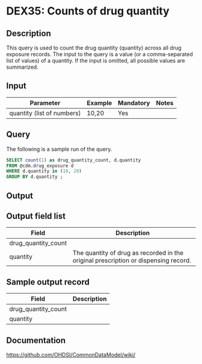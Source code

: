 <!---
Group:drug exposure
Name:DEX35 Counts of drug quantity
Author:Patrick Ryan
CDM Version: 5.0
-->

# DEX35: Counts of drug quantity

## Description
This query is used to count the drug quantity (quantity) across all drug exposure records. The input to the query is a value (or a comma-separated list of values) of a quantity. If the input is omitted, all possible values are summarized.

## Input

|  Parameter |  Example |  Mandatory |  Notes |
| --- | --- | --- | --- |
| quantity (list of numbers) | 10,20 | Yes |  

## Query
The following is a sample run of the query.

```sql
SELECT count(1) as drug_quantity_count, d.quantity
FROM @cdm.drug_exposure d 
WHERE d.quantity in (10, 20)
GROUP BY d.quantity ;
```

## Output

## Output field list

|  Field |  Description |
| --- | --- |
| drug_quantity_count |   |
| quantity | The quantity of drug as recorded in the original prescription or dispensing record. |

## Sample output record

|  Field |  Description |
| --- | --- |
| drug_quantity_count |   |
| quantity |   |


## Documentation
https://github.com/OHDSI/CommonDataModel/wiki/
